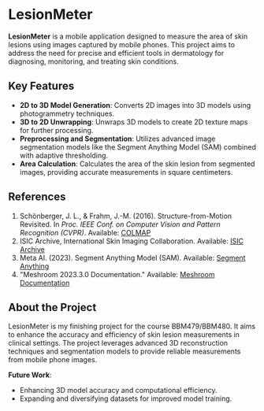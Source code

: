 # LesionMeter

**LesionMeter** is a mobile application designed to measure the area of skin lesions using images captured by mobile phones. This project aims to address the need for precise and efficient tools in dermatology for diagnosing, monitoring, and treating skin conditions.

## Key Features

- **2D to 3D Model Generation**: Converts 2D images into 3D models using photogrammetry techniques.
- **3D to 2D Unwrapping**: Unwraps 3D models to create 2D texture maps for further processing.
- **Preprocessing and Segmentation**: Utilizes advanced image segmentation models like the Segment Anything Model (SAM) combined with adaptive thresholding.
- **Area Calculation**: Calculates the area of the skin lesion from segmented images, providing accurate measurements in square centimeters.

## References

1. Schönberger, J. L., & Frahm, J.-M. (2016). Structure-from-Motion Revisited. In *Proc. IEEE Conf. on Computer Vision and Pattern Recognition (CVPR)*. Available: [COLMAP](https://colmap.github.io/)
2. ISIC Archive, International Skin Imaging Collaboration. Available: [ISIC Archive](https://www.isic-archive.com)
3. Meta AI. (2023). Segment Anything Model (SAM). Available: [Segment Anything](https://ai.facebook.com/research/publications/segment-anything/)
4. "Meshroom 2023.3.0 Documentation." Available: [Meshroom Documentation](https://meshroom-manual.readthedocs.io/en/latest/feature-documentation/core/pipelines/photogrammetry.html)

## About the Project

LesionMeter is my finishing project for the course BBM479/BBM480. It aims to enhance the accuracy and efficiency of skin lesion measurements in clinical settings. The project leverages advanced 3D reconstruction techniques and segmentation models to provide reliable measurements from mobile phone images.

**Future Work**:
- Enhancing 3D model accuracy and computational efficiency.
- Expanding and diversifying datasets for improved model training.
